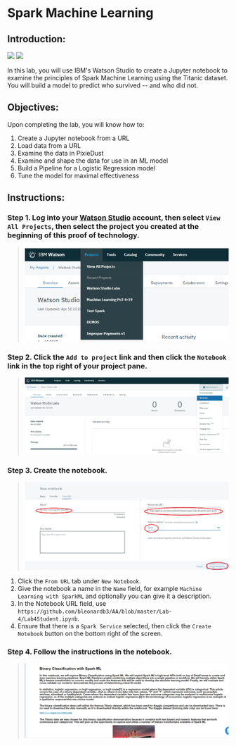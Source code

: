 
# Spark Machine Learning 

## Introduction:

[<img src="https://raw.githubusercontent.com/Davin-IBM/Proof-of-Technology/master/DSX/images/DSX.png" height="150"/>](http://datascience.ibm.com/) [<img src="https://raw.githubusercontent.com/Davin-IBM/Proof-of-Technology/master/DSX/images/jupyter.png" height="150"/>](http://jupyter.org/index.html)

In this lab, you will use IBM's Watson Studio to create a Jupyter notebook to examine the principles of Spark Machine Learning using the Titanic dataset.   You will build a model to predict who survived -- and who did not.

## Objectives:

Upon completing the lab, you will know how to:

1. Create a Jupyter notebook from a URL
1. Load data from a URL
1. Examine the data in PixieDust
1. Examine and shape the data for use in an ML model
1. Build a Pipeline for a Logistic Regression model
1. Tune the model for maximal effectiveness

## Instructions:

### Step 1.  Log into your [Watson Studio](http://datascience.ibm.com/) account, then select `View All Projects`, then select the project you created at the beginning of this proof of technology.

> <img src="https://github.com/bleonardb3/WM/blob/master/Lab-3/Images/Projects%20Tab.png"/>


### Step 2.  Click the `Add to project` link and then click the `Notebook` link in the top right of your project pane.

> <img src="https://github.com/bleonardb3/WM/blob/master/Lab-3/Images/Add%20Notebook%20to%20Project.png"/>

### Step 3.  Create the notebook.

> <img src="https://github.com/bleonardb3/AA/blob/master/Lab-4/Images/New%20Notebook.png"/>

1. Click the `From URL` tab under `New Notebook`.
1. Give the notebook a name in the `Name` field, for example `Machine Learning with SparkML` and optionally you can give it a description.
1. In the Notebook URL field, use `https://github.com/bleonardb3/AA/blob/master/Lab-4/Lab4Student.ipynb`.
1. Ensure that there is a `Spark Service` selected, then click the `Create Notebook` button on the bottom right of the screen.

### Step 4.  Follow the instructions in the notebook.

> <img src="https://github.com/bleonardb3/AA/blob/master/Lab-4/Images/Notebook%20Introduction.png"/>
